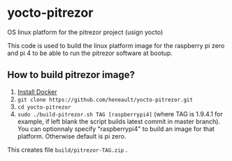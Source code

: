 # yocto-pitrezor
OS linux platform for the pitrezor project (usign yocto)

This code is used to build the linux platform image for the raspberry pi zero and pi 4 to be able to run the pitrezor software at bootup.

## How to build pitrezor image?

1. [Install Docker](https://docs.docker.com/engine/installation/)
2. `git clone https://github.com/heneault/yocto-pitrezor.git`
3. `cd yocto-pitrezor`
4. `sudo ./build-pitrezor.sh TAG [raspberrypi4]` (where TAG is 1.9.4.1 for example, if left blank the script builds latest commit in master branch). You can optionnaly specify "raspberrypi4" to build an image for that platform. Otherwise default is pi zero.

This creates file `build/pitrezor-TAG.zip` .

